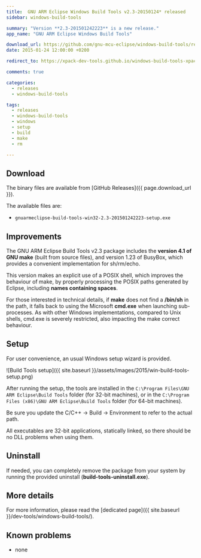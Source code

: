```yaml
---
title:  GNU ARM Eclipse Windows Build Tools v2.3-20150124* released
sidebar: windows-build-tools

summary: "Version **2.3-201501242223** is a new release."
app_name: "GNU ARM Eclipse Windows Build Tools"

download_url: https://github.com/gnu-mcu-eclipse/windows-build-tools/releases/tag/v2.3/
date: 2015-01-24 12:00:00 +0200

redirect_to: https://xpack-dev-tools.github.io/windows-build-tools-xpack/blog/2015/01/24/windows-build-tools-v2.3-20150124-released/

comments: true

categories:
  - releases
  - windows-build-tools

tags:
  - releases
  - windows-build-tools
  - windows
  - setup
  - build
  - make
  - rm

---
```


## Download

The binary files are available from [GitHub Releases]({{ page.download_url }}).

The available files are:

* `gnuarmeclipse-build-tools-win32-2.3-201501242223-setup.exe`

## Improvements

The GNU ARM Eclipse Build Tools v2.3 package includes the **version 4.1 of GNU make** (built from source files), and version 1.23 of BusyBox, which provides a convenient implementation for sh/rm/echo.

This version makes an explicit use of a POSIX shell, which improves the behaviour of make, by properly processing the POSIX paths generated by Eclipse, including **names containing spaces**.

For those interested in technical details, if **make** does not find a **/bin/sh** in the path, it falls back to using the Microsoft **cmd.exe** when launching sub-processes. As with other Windows implementations, compared to Unix shells, cmd.exe is severely restricted, also impacting the make correct behaviour.

## Setup

For user convenience, an usual Windows setup wizard is provided.

![Build Tools setup]({{ site.baseurl }}/assets/images/2015/win-build-tools-setup.png)

After running the setup, the tools are installed in the `C:\Program Files\GNU ARM Eclipse\Build Tools` folder (for 32-bit machines), or in the `C:\Program Files (x86)\GNU ARM Eclipse\Build Tools` folder (for 64-bit machines).

Be sure you update the C/C++ → Build → Environment to refer to the actual path.

All executables are 32-bit applications, statically linked, so there should be no DLL problems when using them.

## Uninstall

If needed, you can completely remove the package from your system by running the provided uninstall (**build-tools-uninstall.exe**).

## More details

For more information, please read the [dedicated page]({{ site.baseurl }}/dev-tools/windows-build-tools/).

## Known problems

* none
